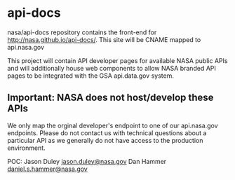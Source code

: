 # api-docs

nasa/api-docs repository contains the front-end for http://nasa.github.io/api-docs/.  This site will be CNAME mapped to 
api.nasa.gov

This project will contain API developer pages for available NASA public APIs and will additionally house web components to allow
NASA branded API pages to be integrated with the GSA api.data.gov system.  

## Important: NASA does not host/develop these APIs
We only map the orginal developer's endpoint to one of our api.nasa.gov endpoints. Please do not contact us with technical questions about a particular API as we generally do not have access to the production environment.

POC:
Jason Duley jason.duley@nasa.gov
Dan Hammer daniel.s.hammer@nasa.gov

